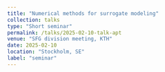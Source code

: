 ```yaml
---
title: "Numerical methods for surrogate modeling"
collection: talks
type: "Short seminar"
permalink: /talks/2025-02-10-talk-apt
venue: "SFG division meeting, KTH"
date: 2025-02-10
location: "Stockholm, SE"
label: "seminar"
---
```

